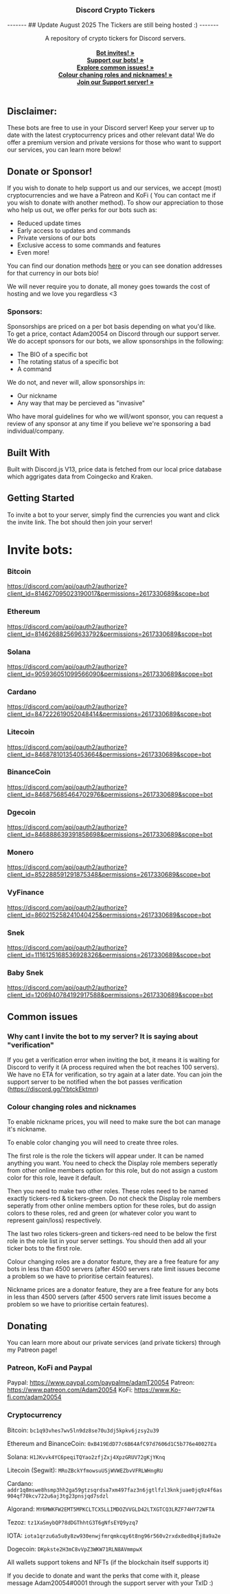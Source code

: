 <br/>
<p align="center">
  <h3 align="center">Discord Crypto Tickers</h3>
-------
  ## Update August 2025
  The Tickers are still being hosted :)
-------
  <p align="center">
    A repository of crypto tickers for Discord servers.
    <br/>
    <br/>
    <a href="https://github.com/AdamT20054/DiscordTickers#invite-bots"><strong>Bot invites! »</strong></a>
    <br/>
    <a href="https://github.com/AdamT20054/DiscordTickers#donate"><strong>Support our bots! »</strong></a>
    <br/>
    <a href="https://github.com/AdamT20054/DiscordTickers#common-issues"><strong>Explore common issues! »</strong></a>
    <br/>
    <a href="https://github.com/AdamT20054/DiscordTickers#colour-changing-roles-and-nicknames"><strong>Colour chaning roles and nicknames! »</strong></a>
    <br/>
    <a href="https://discord.gg/YbtckEktmn"><strong>Join our Support server! »</strong></a>
    <br/>
    <br/>
  </p>
</p>

## Disclaimer:
These bots are free to use in your Discord server! Keep your server up to date with the latest cryptocurrency prices and other relevant data! We do offer a premium version and private versions for those who want to support our services, you can learn more below!

## Donate or Sponsor!

If you wish to donate to help support us and our services, we accept (most) cryptocurrencies and we have a Patreon and KoFi ( You can contact me if you wish to donate with another method). To show our appreciation to those who help us out, we offer perks for our bots such as:
- Reduced update times
- Early access to updates and commands
- Private versions of our bots
- Exclusive access to some commands and features
- Even more!

You can find our donation methods [here](https://github.com/AdamT20054/DiscordTickers#Donating) or you can see donation addresses for that currency in our bots bio!

We will never require you to donate, all money goes towards the cost of hosting and we love you regardless <3

### Sponsors:
Sponsorships are priced on a per bot basis depending on what you'd like. To get a price, contact Adam20054 on Discord through our support server.
We do accept sponsors for our bots, we allow sponsorships in the following:
- The BIO of a specific bot
- The rotating status of a specific bot
- A command

We do not, and never will, allow sponsorships in:
- Our nickname
- Any way that may be percieved as "invasive"
  
Who have moral guidelines for who we will/wont sponsor, you can request a review of any sponsor at any time if you believe we're sponsoring a bad individual/company.

## Built With

Built with Discord.js V13, price data is fetched from our local price database which aggrigates data from Coingecko and Kraken.

## Getting Started

To invite a bot to your server, simply find the currencies you want and click the invite link. The bot should then join your server!


# Invite bots:

### Bitcoin

https://discord.com/api/oauth2/authorize?client_id=814627095023190017&permissions=2617330689&scope=bot

### Ethereum

https://discord.com/api/oauth2/authorize?client_id=814626882569633792&permissions=2617330689&scope=bot

### Solana

https://discord.com/api/oauth2/authorize?client_id=905936051099566090&permissions=2617330689&scope=bot

### Cardano

https://discord.com/api/oauth2/authorize?client_id=847222619052048414&permissions=2617330689&scope=bot

### Litecoin

https://discord.com/api/oauth2/authorize?client_id=846878101354053664&permissions=2617330689&scope=bot

### BinanceCoin

https://discord.com/api/oauth2/authorize?client_id=846875685464702976&permissions=2617330689&scope=bot

### Dgecoin

https://discord.com/api/oauth2/authorize?client_id=846888639391858698&permissions=2617330689&scope=bot

### Monero

https://discord.com/api/oauth2/authorize?client_id=852288591291875348&permissions=2617330689&scope=bot

### VyFinance

https://discord.com/api/oauth2/authorize?client_id=860215258241040425&permissions=2617330689&scope=bot

### Snek

https://discord.com/api/oauth2/authorize?client_id=1116125168536928326&permissions=2617330689&scope=bot

### Baby Snek

https://discord.com/api/oauth2/authorize?client_id=1206940784192917588&permissions=2617330689&scope=bot


## Common issues

### Why cant I invite the bot to my server? It is saying about "verification"

If you get a verification error when inviting the bot, it means it is waiting for Discord to verify it (A process required when the bot reaches 100 servers). We have no ETA for verification, so try again at a later date. You can join the support server to be notified when the bot passes verification (https://discord.gg/YbtckEktmn)

### Colour changing roles and nicknames

To enable nickname prices, you will need to make sure the bot can manage it's nickname.

To enable color changing you will need to create three roles.

The first role is the role the tickers will appear under. It can be named anything you want. You need to check the Display role members seperatly from other online members option for this role, but do not assign a custom color for this role, leave it default.

Then you need to make two other roles. These roles need to be named exactly tickers-red & tickers-green. Do not check the Display role members seperatly from other online members option for these roles, but do assign colors to these roles, red and green (or whatever color you want to represent gain/loss) respectively.

The last two roles tickers-green and tickers-red need to be below the first role in the role list in your server settings. You should then add all your ticker bots to the first role.

Colour changing roles are a donator feature, they are a free feature for any bots in less than 4500 servers (after 4500 servers rate limit issues become a problem so we have to prioritise certain features). 

Nickname prices are a donator feature, they are a free feature for any bots in less than 4500 servers (after 4500 servers rate limit issues become a problem so we have to prioritise certain features).


## Donating
You can learn more about our private services (and private tickers) through my Patreon page!

### Patreon, KoFi and Paypal
Paypal: https://www.paypal.com/paypalme/adamT20054
Patreon: https://www.patreon.com/Adam20054
KoFi: https://www.Ko-fi.com/adam20054 

### Cryptocurrency
Bitcoin:
`bc1q93vhes7wv5ln9dz8se70u3dj5kpkv6jzsy2u39`

Ethereum and BinanceCoin:
`0xB419EdD77c6B64AfC97d7606d1C5b776e40027Ea`

Solana:
`H1JKvvk4YC6peqiTQYao2zfjZxj4XpzGRUV72gKjYKnq`

Litecoin (Segwit):
`MRoZBckYfmowsuUSjWVWEZbvVFRLWHngRU`

Cardano:
`addr1q8mswe8hsmp3hh2ga59gtzsqrdsa7xm497faz3n6jgtlfzl3knkjuae0jq9z4f6as904qf70kcv722u6aj3tg23pnsjqd7sdzl`

Algorand:
`MY6MWKFW2EMT5MPKCLTCX5LLIMDOZVVGLD42LTXGTCQ3LRZF74HY72WFTA`

Tezoz:
`tz1XaSmybQP78dDGThhtG3T6gNfsEYQ9yzq7`

IOTA:
`iota1qrzu6a5u8y8zw930enwjfmrqmkcqy6t8ng96r560v2rxdx8ed8q4j8a9a2e`

Dogecoin:
`DKpkste2H3mC8vVpZ3WKW71RLN8AVmmpwX`

All wallets support tokens and NFTs (if the blockchain itself supports it)

If you decide to donate and want the perks that come with it, please message Adam20054#0001 through the support server with your TxID :)




